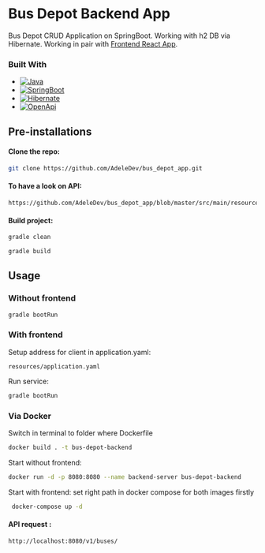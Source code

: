 # Bus Depot Backend App 

Bus Depot CRUD Application on SpringBoot. Working with h2 DB via Hibernate.
Working in pair with [Frontend React App](https://github.com/AdeleDev/bus_depot_react).

### Built With

* [![Java][Java.io]][Java-url]
* [![SpringBoot][SpringBoot.io]][SpringBoot-url]
* [![Hibernate][Hibernate.io]][Hibernate-url]
* [![OpenApi][OpenApi.io]][OpenApi-url]

## Pre-installations

#### Clone the repo:

```sh
git clone https://github.com/AdeleDev/bus_depot_app.git
```

#### To have a look on API:

```
https://github.com/AdeleDev/bus_depot_app/blob/master/src/main/resources/api/BusService_OpenApi_1.0.0.yaml
```
#### Build project:

```sh
gradle clean
```

```sh
gradle build
```

## Usage

### Without frontend
```sh
gradle bootRun
```

### With frontend

 Setup address for client in application.yaml:

```
resources/application.yaml
```

Run service:

```sh
gradle bootRun
```

### Via Docker
 Switch in terminal to folder where Dockerfile 
```sh
docker build . -t bus-depot-backend  
```

Start without frontend:
```sh
docker run -d -p 8080:8080 --name backend-server bus-depot-backend
```

Start with frontend: set right path in docker compose for both images firstly
```sh
 docker-compose up -d
 ```

#### API request :
```
http://localhost:8080/v1/buses/
```

<!-- MARKDOWN LINKS & IMAGES -->

[Java.io]: https://img.shields.io/badge/-☕%20Java-blue?style=for-the-badge

[Java-url]: https://www.java.com/ru/

[SpringBoot.io]: https://img.shields.io/badge/-Springboot-green?style=for-the-badge&logo=springboot

[SpringBoot-url]: https://spring.io/projects/spring-boot

[Hibernate.io]: https://img.shields.io/badge/-Hibernate-gray?style=for-the-badge&logo=hibernate

[Hibernate-url]: https://hibernate.org/

[OpenApi.io]: https://img.shields.io/badge/-OpenApi-blueviolet?style=for-the-badge&logo=openapiinitiative

[OpenApi-url]: https://www.openapis.org/

[Wiremock.io]: https://img.shields.io/badge/-🍊%20Wiremock-lightblue?style=for-the-badge


